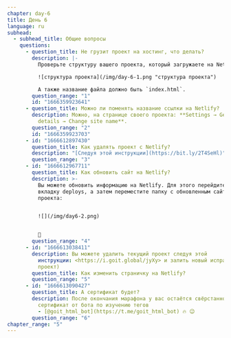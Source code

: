 ```yaml
---
chapter: day-6
title: День 6
language: ru
subhead:
  - subhead_title: Общие вопросы
    questions:
      - question_title: Не грузит проект на хостинг, что делать?
        description: |-
          Проверьте структуру вашего проекта, который загружаете на Netlify:

          ![структура проекта](/img/day-6-1.png "структура проекта")

          А также название файла должно быть `index.html`.
        question_range: "1"
        id: "1666359923641"
      - question_title: Можно ли поменять название ссылки на Netlify?
        description: Можнo, на странице своего проекта: **Settings → General → Site
          details → Change site name**.
        question_range: "2"
        id: "1666359923703"
      - id: "1666612897430"
        question_title: К﻿ак удалять проект с Netlify?
        description: "[Следуя этой инструкции](https://bit.ly/2T4SeHl)"
        question_range: "3"
      - id: "1666612967711"
        question_title: К﻿ак обновить сайт на Netlify?
        description: >-
          Вы можете обновить информацию на Netlify. Для этого перейдите на
          вкладку deploys, а затем переместите папку с обновленным сайтом
          проекта:


          ![](/img/day6-2.png)


          🤩
        question_range: "4"
      - id: "1666613038411"
        description: Вы можете удалить текущий проект следуя этой
          инструкции: <https://i.goit.global/jyXy> и залить новый исправленный
          проект)
        question_title: К﻿ак изменить страничку на Netlify?
        question_range: "5"
      - id: "1666613090427"
        question_title: А﻿ сертификат будет?
        description: После окончания марафона у вас остаётся свёрстанное резюме и
          сертификат от бота по изучению тегов
          - [@goit_html_bot](https://t.me/goit_html_bot) 🔥 😉
        question_range: "6"
chapter_range: "5"
---
```

